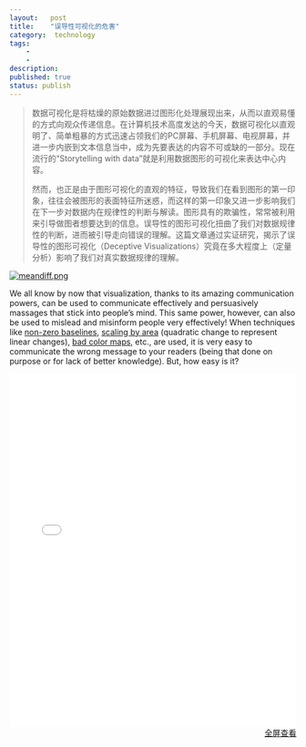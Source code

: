 ```yaml
---
layout:   post
title:    "误导性可视化的危害"
category:  technology
tags:     
    -  
    -   
description: 
published: true
status: publish
---
```

 
> 数据可视化是将枯燥的原始数据进过图形化处理展现出来，从而以直观易懂的方式向观众传递信息。在计算机技术高度发达的今天，数据可视化以直观明了、简单粗暴的方式迅速占领我们的PC屏幕、手机屏幕、电视屏幕，并进一步内嵌到文本信息当中，成为先要表达的内容不可或缺的一部分。现在流行的“Storytelling with data”就是利用数据图形的可视化来表达中心内容。
>
> 然而，也正是由于图形可视化的直观的特征，导致我们在看到图形的第一印象，往往会被图形的表面特征所迷惑，而这样的第一印象又进一步影响我们在下一步对数据内在规律性的判断与解读。图形具有的欺骗性，常常被利用来引导做图者想要达到的信息。误导性的图形可视化扭曲了我们对数据规律性的判断，进而被引导走向错误的理解。这篇文章通过实证研究，揭示了误导性的图形可视化（Deceptive Visualizations）究竟在多大程度上（定量分析）影响了我们对真实数据规律的理解。
 
 
[![meandiff.png](/finance/assets/img/2015-11-15-误导性可视化的危害/meandiff.png)](/finance/assets/img/2015-11-15-误导性可视化的危害/meandiff.png)
 
 
 
We all know by now that visualization, thanks to its amazing communication powers, can be used to communicate effectively and persuasively massages that stick into people’s mind. This same power, however, can also be used to mislead and misinform people very effectively! When techniques like [non-zero baselines](http://www.storytellingwithdata.com/blog/2012/09/bar-charts-must-have-zero-baseline), [scaling by area](https://eagereyes.org/blog/2008/linear-vs-quadratic-change) (quadratic change to represent linear changes), [bad color maps](https://eagereyes.org/basics/rainbow-color-map), etc., are used, it is very easy to communicate the wrong message to your readers (being that done on purpose or for lack of better knowledge). But, how easy is it?
 
<iframe src="/finance/assets/files/How Deceptive are Deceptive Visualizations.pdf" 
style="width:100%; height:620px;" frameborder="0">
</iframe>
 
<p style="margin-top: 0px; text-align:right;">
<a target="_blank" 
href="/finance/assets/files/How Deceptive are Deceptive Visualizations.pdf">
全屏查看
</a>
</p>
